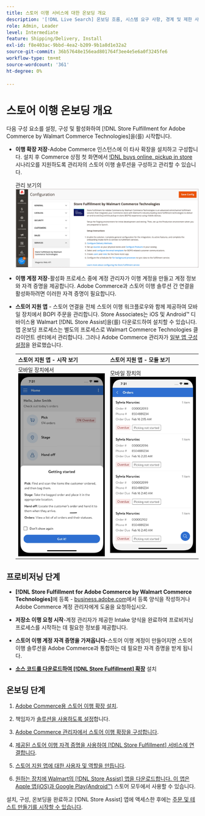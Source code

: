 ```yaml
---
title: 스토어 이행 서비스에 대한 온보딩 개요
description: '[!DNL Live Search] 온보딩 흐름, 시스템 요구 사항, 경계 및 제한 사항'
role: Admin, Leader
level: Intermediate
feature: Shipping/Delivery, Install
exl-id: f8e403ac-9bbd-4ea2-b209-9b1a8d1e32a2
source-git-commit: 36b57648e156ead801764f3ee4e5e6a0f3245fe6
workflow-type: tm+mt
source-wordcount: '361'
ht-degree: 0%

---
```


# 스토어 이행 온보딩 개요

다음 구성 요소를 설정, 구성 및 활성화하여 [!DNL Store Fulfillment for Adobe Commerce by Walmart Commerce Technologies]을(를) 시작합니다.

- **이행 확장 저장**-Adobe Commerce 인스턴스에 이 타사 확장을 설치하고 구성합니다. 설치 후 Commerce 상점 첫 화면에서 [!DNL buys online, pickup in store](BOPIS) 시나리오를 지원하도록 관리자의 스토어 이행 솔루션을 구성하고 관리할 수 있습니다.

  관리 보기의 ![[!DNL Store Fulfillment Service] 구성](assets/store-fulfillment-admin-home.png)

- **이행 계정 저장**-활성화 프로세스 중에 계정 관리자가 이행 계정을 만들고 계정 정보와 자격 증명을 제공합니다. Adobe Commerce과 스토어 이행 솔루션 간 연결을 활성화하려면 이러한 자격 증명이 필요합니다.

- **스토어 지원 앱** - 스토어 연결을 전체 스토어 이행 워크플로우와 함께 제공하여 모바일 장치에서 BOPI 주문을 관리합니다. Store Associates는 iOS 및 Android™ 디바이스용 Walmart [!DNL Store Assist]을(를) 다운로드하여 설치할 수 있습니다. 앱 온보딩 프로세스는 별도의 프로세스로 Walmart Commerce Technologies 클라이언트 센터에서 관리합니다. 그러나 Adobe Commerce 관리자가 [일부 앱 구성 설정](user-setup.md)을 완료했습니다.

  | 스토어 지원 앱 - 시작 보기 | 스토어 지원 앱 - 모듈 보기 |
  |-------------------------------------------------------------------------------------------------------------|-----------------------------------------------------------------------------------------------|
  | 모바일 장치에서 ![[!DNL Store Assist App Getting Started] 보기](assets/store-assist-get-started-small.png) | 모바일 장치의 ![[!DNL Store Assist App Orders view]](assets/store-assist-orders-small.png) |

## 프로비저닝 단계

- **[!DNL Store Fulfillment for Adobe Commerce by Walmart Commerce Technologies]**&#x200B;에 등록 - [business.adobe.com](https://business.adobe.com/resources/store-fulfillment.html)에서 등록 양식을 작성하거나 Adobe Commerce 계정 관리자에게 도움을 요청하십시오.

- **저장소 이행 요청 시작**-계정 관리자가 제공한 Intake 양식을 완료하여 프로비저닝 프로세스를 시작하는 데 필요한 정보를 제공합니다.

- **스토어 이행 계정 자격 증명을 가져옵니다**-스토어 이행 계정이 만들어지면 스토어 이행 솔루션을 Adobe Commerce과 통합하는 데 필요한 자격 증명을 받게 됩니다.

- **[소스 코드를 다운로드하여  [!DNL Store Fulfillment] 확장](install.md)** 설치

## 온보딩 단계

1. [Adobe Commerce용 스토어 이행 확장 설치](install.md).

1. 책임자가 [솔루션을 사용하도록 설정](enable-general.md)합니다.

1. [Adobe Commerce 관리자에서 스토어 이행 확장을 구성합니다](service-config-settings-overview.md).

1. [제공된 스토어 이행 자격 증명을 사용하여  [!DNL Store Fulfillment] 서비스에 연결합니다](connect-set-up-service.md).

1. [스토어 지원 앱에 대한 사용자 및 역할을 만듭니다](user-setup.md).

1. [원하는 장치에 Walmart의 [!DNL Store Assist] 앱을 다운로드합니다. 이 앱은 Apple 앱(iOS)과 Google Play(Android™)](app-setup.md) 스토어 모두에서 사용할 수 있습니다.

설치, 구성, 온보딩을 완료하고 [!DNL Store Assist] 앱에 액세스한 후에는 [주문 및 테스트 만들기를 시작할 수 있습니다](test-and-deploy.md).

